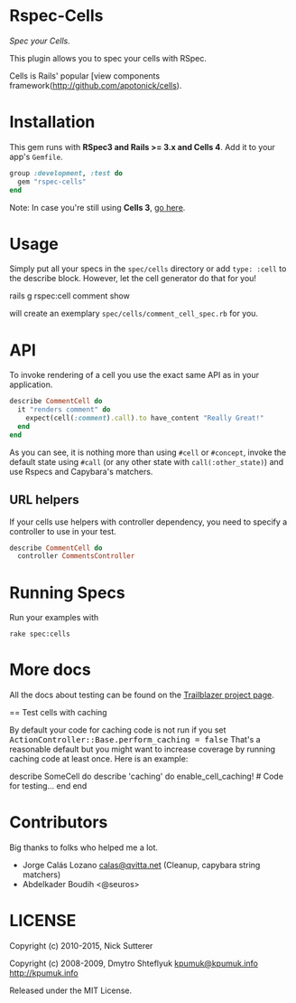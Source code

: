 # Rspec-Cells

_Spec your Cells._

This plugin allows you to spec your cells with RSpec.

Cells is Rails' popular [view components framework(http://github.com/apotonick/cells).

# Installation

This gem runs with **RSpec3 and Rails >= 3.x and Cells 4**. Add it to your app's `Gemfile`.

```ruby
group :development, :test do
  gem "rspec-cells"
end
```

Note: In case you're still using **Cells 3**, [go here](https://github.com/apotonick/rspec-cells/tree/cells-3).

# Usage

Simply put all your specs in the `spec/cells` directory or add `type: :cell` to the describe block.
However, let the cell generator do that for you!

  rails g rspec:cell comment show

will create an exemplary `spec/cells/comment_cell_spec.rb` for you.


# API

To invoke rendering of a cell you use the exact same API as in your application.

```ruby
describe CommentCell do
  it "renders comment" do
    expect(cell(:comment).call).to have_content "Really Great!"
  end
end
```

As you can see, it is nothing more than using `#cell` or `#concept`, invoke the default state using `#call` (or any other state with `call(:other_state)`) and use Rspecs and Capybara's matchers.


## URL helpers

If your cells use helpers with controller dependency, you need to specify a controller to use in your test.

```ruby
describe CommentCell do
  controller CommentsController
```

# Running Specs

Run your examples with

```
rake spec:cells
```

# More docs

All the docs about testing can be found on the [Trailblazer project page](http://trailblazerb.org/gems/cells/testing.html).

== Test cells with caching

By default your code for caching code is not run if you set <tt>ActionController::Base.perform_caching = false</tt>
That's a reasonable default but you might want to increase coverage by running caching code at least once.
Here is an example:

  describe SomeCell do
    describe 'caching' do
      enable_cell_caching!
      # Code for testing...
    end
  end


# Contributors

Big thanks to folks who helped me a lot.

* Jorge Calás Lozano <calas@qvitta.net> (Cleanup, capybara string matchers)
* Abdelkader Boudih <@seuros>

# LICENSE

Copyright (c) 2010-2015, Nick Sutterer

Copyright (c) 2008-2009, Dmytro Shteflyuk <kpumuk@kpumuk.info> http://kpumuk.info

Released under the MIT License.
